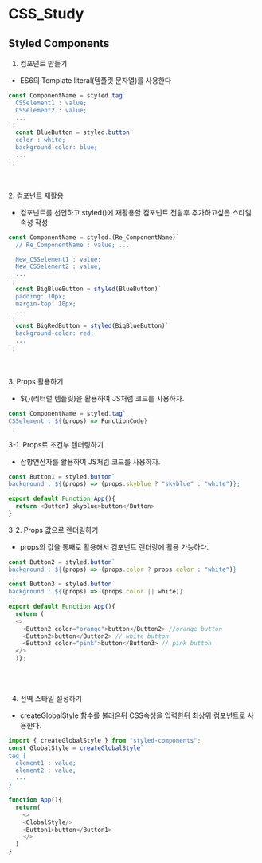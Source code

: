 # CSS_Study

## Styled Components
1. 컴포넌트 만들기

- ES6의 Template literal(템플릿 문자열)를 사용한다 

```javascript
const ComponentName = styled.tag`
  CSSelement1 : value;
  CSSelement2 : value;
  ...
`;
  const BlueButton = styled.button`
  color : white;
  background-color: blue;
  ...
`;
```
<br /> <br />
2. 컴포넌트 재활용

- 컴포넌트를 선언하고 styled()에 재활용할 컴포넌트 전달후 추가하고싶은 스타일 속성 작성

```javascript
const ComponentName = styled.(Re_ComponentName)`
  // Re_ComponentName : value; ...

  New_CSSelement1 : value;
  New_CSSelement2 : value;
  ...
`;
  const BigBlueButton = styled(BlueButton)`
  padding: 10px;
  margin-top: 10px;
  ...
`;
  const BigRedButton = styled(BigBlueButton)`
  background-color: red;
  ...
`;
```
<br /> <br />
3. Props 활용하기

- ${}(리터럴 템플릿)을 활용하여 JS처럼 코드를 사용하자.

```javascript
const ComponentName = styled.tag`
CSSelement : ${(props) => FunctionCode}
`;
```

3-1. Props로 조건부 렌더링하기

- 삼항연산자를 활용하여 JS처럼 코드를 사용하자.

```javascript
const Button1 = styled.button`
background : ${(props) => (props.skyblue ? "skyblue" : "white")};
`;
export default Function App(){
  return <Button1 skyblue>button</Button>
}
```

3-2. Props 값으로 렌더링하기

- props의 값을 통째로 활용해서 컴포넌트 렌더링에 활용 가능하다.

```javascript
const Button2 = styled.button`
background : ${(props) => (props.color ? props.color : "white")}
`;
const Button3 = styled.button`
background : ${(props) => (props.color || white)}
`;
export default Function App(){
  return (
  <>
    <Button2 color="orange">button</Button2> //orange button
    <Button2>button</Button2> // white button
    <Button3 color="pink">button</Button3> // pink button
  </>
  )};
```

<br /> <br />

4. 전역 스타일 설정하기

- createGlobalStyle 함수를 불러온뒤 CSS속성을 입력한뒤 최상위 컴포넌트로 사용한다.

```javascript
import { createGlobalStyle } from "styled-components";
const GlobalStyle = createGlobalStyle`
tag {
  element1 : value;
  element2 : value;
  ...
}
`
function App(){
  return(
    <>
    <GlobalStyle/>
    <Button1>button</Button1>
    </>
  )
}
```
<br /> <br />